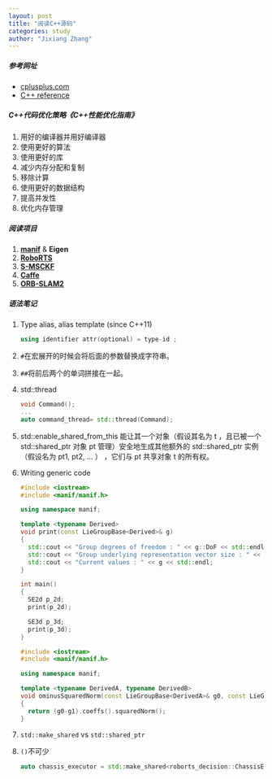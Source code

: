 ```yaml
---
layout: post
title: "阅读C++源码"
categories: study
author: "Jixiang Zhang"
---
```


##### 参考网址

- [cplusplus.com](http://www.cplusplus.com)
- [C++ reference](https://en.cppreference.com/w/)

##### C++代码优化策略《C++性能优化指南》

1. 用好的编译器并用好编译器
2. 使用更好的算法
3. 使用更好的库
4. 减少内存分配和复制
5. 移除计算
6. 使用更好的数据结构
7. 提高并发性
8. 优化内存管理

##### 阅读项目

1. [**manif**](https://github.com/artivis/manif) & **Eigen**
2. [**RoboRTS**](https://github.com/RoboMaster/RoboRTS)
3. [**S-MSCKF**](https://github.com/KumarRobotics/msckf_vio)
4. [**Caffe**](https://github.com/BVLC/caffe)
5. [**ORB-SLAM2**](https://github.com/raulmur/ORB_SLAM2)

##### 语法笔记

1. Type alias, alias template (since C++11)

   ```c++
   using identifier attr(optional) = type-id ;
   ```

2. `#`在宏展开的时候会将后面的参数替换成字符串。

3. `##`将前后两个的单词拼接在一起。

4. std::thread

   ```c++
   void Command();
   ...
   auto command_thread= std::thread(Command);
   ```

5. std::enable_shared_from_this 能让其一个对象（假设其名为 t ，且已被一个 std::shared_ptr 对象 pt 管理）安全地生成其他额外的 std::shared_ptr 实例（假设名为 pt1, pt2, ... ） ，它们与 pt 共享对象 t 的所有权。

6. Writing generic code

   ```c++
   #include <iostream>
   #include <manif/manif.h>
   
   using namespace manif;
   
   template <typename Derived>
   void print(const LieGroupBase<Derived>& g)
   {
     std::cout << "Group degrees of freedom : " << g::DoF << std::endl;
     std::cout << "Group underlying representation vector size : " << g::RepSize << std::endl;
     std::cout << "Current values : " << g << std::endl;
   }
   
   int main()
   {
     SE2d p_2d;
     print(p_2d);
   
     SE3d p_3d;
     print(p_3d);
   }
   ```

   ```c++
   #include <iostream>
   #include <manif/manif.h>
   
   using namespace manif;
   
   template <typename DerivedA, typename DerivedB>
   void ominusSquaredNorm(const LieGroupBase<DerivedA>& g0, const LieGroupBase<DerivedB>& g1)
   {
     return (g0-g1).coeffs().squaredNorm();
   }
   ```

7. `std::make_shared` vs `std::shared_ptr`

8. `()`不可少

   ```c++
   auto chassis_executor = std::make_shared<roborts_decision::ChassisExecutor>();
   ```

   